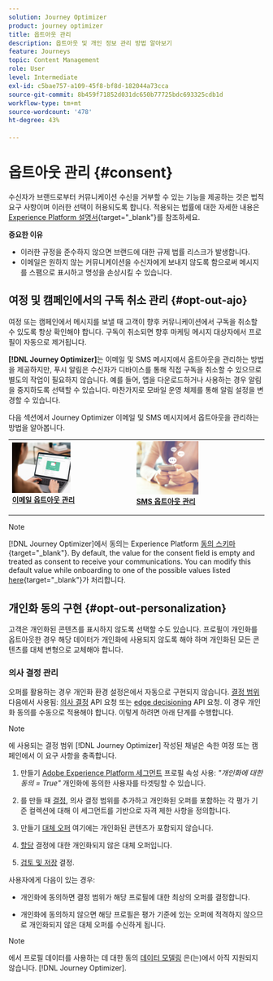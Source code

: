 ```yaml
---
solution: Journey Optimizer
product: journey optimizer
title: 옵트아웃 관리
description: 옵트아웃 및 개인 정보 관리 방법 알아보기
feature: Journeys
topic: Content Management
role: User
level: Intermediate
exl-id: c5bae757-a109-45f8-bf8d-182044a73cca
source-git-commit: 8b459f71852d031dc650b77725bdc693325cdb1d
workflow-type: tm+mt
source-wordcount: '478'
ht-degree: 43%

---
```


# 옵트아웃 관리 {#consent}

수신자가 브랜드로부터 커뮤니케이션 수신을 거부할 수 있는 기능을 제공하는 것은 법적 요구 사항이며 이러한 선택이 허용되도록 합니다. 적용되는 법률에 대한 자세한 내용은[Experience Platform 설명서](https://experienceleague.adobe.com/docs/experience-platform/privacy/regulations/overview.html?lang=ko#regulations){target="_blank"}를 참조하세요.

**중요한 이유**

* 이러한 규정을 준수하지 않으면 브랜드에 대한 규제 법률 리스크가 발생합니다.
* 이메일은 원하지 않는 커뮤니케이션을 수신자에게 보내지 않도록 함으로써 메시지를 스팸으로 표시하고 명성을 손상시킬 수 있습니다.

## 여정 및 캠페인에서의 구독 취소 관리 {#opt-out-ajo}

여정 또는 캠페인에서 메시지를 보낼 때 고객이 향후 커뮤니케이션에서 구독을 취소할 수 있도록 항상 확인해야 합니다. 구독이 취소되면 향후 마케팅 메시지 대상자에서 프로필이 자동으로 제거됩니다.

**[!DNL Journey Optimizer]**&#x200B;는 이메일 및 SMS 메시지에서 옵트아웃을 관리하는 방법을 제공하지만, 푸시 알림은 수신자가 디바이스를 통해 직접 구독을 취소할 수 있으므로 별도의 작업이 필요하지 않습니다. 예를 들어, 앱을 다운로드하거나 사용하는 경우 알림을 중지하도록 선택할 수 있습니다. 마찬가지로 모바일 운영 체제를 통해 알림 설정을 변경할 수 있습니다.

다음 섹션에서 Journey Optimizer 이메일 및 SMS 메시지에서 옵트아웃을 관리하는 방법을 알아봅니다.

<table style="table-layout:fixed"><tr style="border: 0;">
<td>
<a href="../email/email-opt-out.md">
<img alt="리드" src="../assets/do-not-localize/privacy-email-optout.jpeg" width="50%">
</a>
<div><a href="../email/email-opt-out.md"><strong>이메일 옵트아웃 관리</strong>
</div>
<p>
</td>
<td>
<a href="../sms/sms-opt-out.md">
<img alt="드물게" src="../assets/do-not-localize/privacy-sms-opt-out.jpeg" width="50%">
</a>
<div>
<a href="../sms/sms-opt-out.md"><strong>SMS 옵트아웃 관리</strong></a>
</div>
<p></td>
</tr></table>

>[!NOTE]
>
>[!DNL Journey Optimizer]에서 동의는 Experience Platform [동의 스키마](https://experienceleague.adobe.com/docs/experience-platform/xdm/field-groups/profile/consents.html?lang=ko){target="_blank"}. By default, the value for the consent field is empty and treated as consent to receive your communications. You can modify this default value while onboarding to one of the possible values listed [here](https://experienceleague.adobe.com/docs/experience-platform/xdm/data-types/consents.html?lang=ko#choice-values){target="_blank"}가 처리합니다.

## 개인화 동의 구현 {#opt-out-personalization}

고객은 개인화된 콘텐츠를 표시하지 않도록 선택할 수도 있습니다. 프로필이 개인화를 옵트아웃한 경우 해당 데이터가 개인화에 사용되지 않도록 해야 하며 개인화된 모든 콘텐츠를 대체 변형으로 교체해야 합니다.

### 의사 결정 관리

오퍼를 활용하는 경우 개인화 환경 설정은에서 자동으로 구현되지 않습니다. [결정 범위](../offers/offer-activities/create-offer-activities.md#add-decision-scopes) 다음에서 사용됨: [의사 결정](../offers/api-reference/offer-delivery-api/decisioning-api.md) API 요청 또는 [edge decisioning](../offers/api-reference/offer-delivery-api/edge-decisioning-api.md) API 요청. 이 경우 개인화 동의를 수동으로 적용해야 합니다. 이렇게 하려면 아래 단계를 수행합니다.

>[!NOTE]
>
>에 사용되는 결정 범위 [!DNL Journey Optimizer] 작성된 채널은 속한 여정 또는 캠페인에서 이 요구 사항을 충족합니다.



1. 만들기 [Adobe Experience Platform 세그먼트](../segment/about-segments.md) 프로필 속성 사용: *&quot;개인화에 대한 동의 = True&quot;* 개인화에 동의한 사용자를 타겟팅할 수 있습니다.

1. 를 만들 때 [결정](../offers/offer-activities/create-offer-activities.md), 의사 결정 범위를 추가하고 개인화된 오퍼를 포함하는 각 평가 기준 컬렉션에 대해 이 세그먼트를 기반으로 자격 제한 사항을 정의합니다.

1. 만들기 [대체 오퍼](../offers/offer-library/creating-fallback-offers.md) 여기에는 개인화된 콘텐츠가 포함되지 않습니다.

1. [할당](../offers/offer-activities/create-offer-activities.md#add-fallback) 결정에 대한 개인화되지 않은 대체 오퍼입니다.

1. [검토 및 저장](../offers/offer-activities/create-offer-activities.md#review) 결정.

사용자에게 다음이 있는 경우:

* 개인화에 동의하면 결정 범위가 해당 프로필에 대한 최상의 오퍼를 결정합니다.

* 개인화에 동의하지 않으면 해당 프로필은 평가 기준에 있는 오퍼에 적격하지 않으므로 개인화되지 않은 대체 오퍼를 수신하게 됩니다.

>[!NOTE]
>
>에서 프로필 데이터를 사용하는 데 대한 동의 [데이터 모델링](../offers/ranking/ai-models.md) 은(는)에서 아직 지원되지 않습니다. [!DNL Journey Optimizer].

